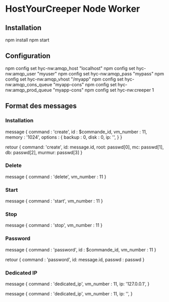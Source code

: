 # HostYourCreeper Node Worker

## Installation

npm install
npm start

## Configuration

npm config set hyc-nw:amqp_host "localhost"
npm config set hyc-nw:amqp_user "myuser"
npm config set hyc-nw:amqp_pass "mypass"
npm config set hyc-nw:amqp_vhost "/myapp"
npm config set hyc-nw:amqp_cons_queue "myapp-cons"
npm config set hyc-nw:amqp_prod_queue "myapp-cons"
npm config set hyc-nw:creeper 1

## Format des messages

### Installation

message {
  command : 'create',
  id : $commande_id,
  vm_number : 11,
  memory : '1024',
  options : {
    backup : 0,
    disk : 0,
    ip: '',
  }
}

retour { 
  command: 'create',
  id: message.id,
  root: passwd[0],
  mc: passwd[1],
  db: passwd[2],
  murmur: passwd[3]
}

### Delete

message {
  command : 'delete',
  vm_number : 11
}

### Start

message {
  command : 'start',
  vm_number : 11
}

### Stop

message {
  command : 'stop',
  vm_number : 11
}

### Password

message {
  command : 'password',
  id : $commande_id,
  vm_number : 11
}

retour {
  command : 'password',
  id: message.id,
  passwd : passwd
}

### Dedicated IP

message {
  command : 'dedicated_ip',
  vm_number : 11,
  ip: '127.0.0.1',
}

message {
  command : 'dedicated_ip',
  vm_number : 11,
  ip: '',
}